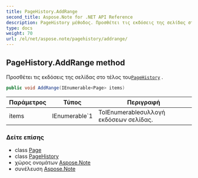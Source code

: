 ```yaml
---
title: PageHistory.AddRange
second_title: Aspose.Note for .NET API Reference
description: PageHistory μέθοδος. Προσθέτει τις εκδόσεις της σελίδας στο τέλος τουPageHistory .
type: docs
weight: 70
url: /el/net/aspose.note/pagehistory/addrange/
---
```

## PageHistory.AddRange method

Προσθέτει τις εκδόσεις της σελίδας στο τέλος του[`PageHistory`](../) .

```csharp
public void AddRange(IEnumerable<Page> items)
```

| Παράμετρος | Τύπος | Περιγραφή |
| --- | --- | --- |
| items | IEnumerable`1 | ΤοIEnumerableσυλλογή εκδόσεων σελίδας. |

### Δείτε επίσης

* class [Page](../../page/)
* class [PageHistory](../)
* χώρος ονομάτων [Aspose.Note](../../pagehistory/)
* συνέλευση [Aspose.Note](../../../)


